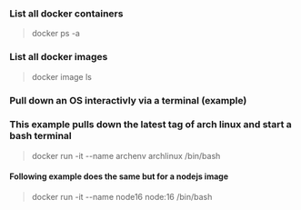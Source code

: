 


### List all docker containers
> docker ps -a

### List all docker images 
> docker image ls

### Pull down an OS interactivly via a terminal (example)
### This example pulls down the latest tag of arch linux and start a bash terminal
> docker run -it --name archenv archlinux /bin/bash

#### Following example does the same but for a nodejs image
> docker run -it --name node16 node:16 /bin/bash